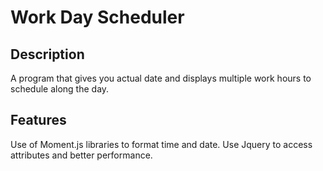 # Work Day Scheduler 

## Description 

A program that gives you actual date and displays multiple work hours to schedule along the day. 

## Features 

Use of Moment.js libraries to format time and date.
Use Jquery to access attributes and better performance.
